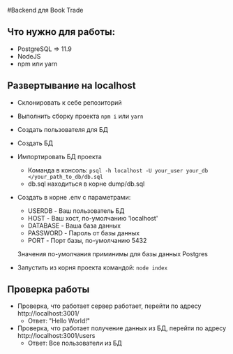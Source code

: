 #Backend для Book Trade

## Что нужно для работы:
- PostgreSQL => 11.9
- NodeJS
- npm или yarn

## Развертывание на localhost
- Склонировать к себе репозиторий
- Выполнить сборку проекта ```npm i``` или ```yarn```
- Создать пользователя для БД
- Создать БД
- Импортировать БД проекта
    - Команда в консоль: ```psql -h localhost -U your_user your_db </your_path_to_db/db.sql```
    - db.sql находиться в корне dump/db.sql 
- Создать в корне .env с параметрами:
    - USERDB - Ваш пользователь БД
    - HOST - Ваш хост, по-умолчанию 'localhost'
    - DATABASE - Ваша база данных
    - PASSWORD - Пароль от базы данных
    - PORT - Порт базы, по-умолчанию 5432

   Значения по-умолчания приминимы для базы данных Postgres
- Запустить из корня проекта командой: ```node index```

## Проверка работы
- Проверка, что работает сервер работает, перейти по адресу http://localhost:3001/
    - Ответ: "Hello World!" 
- Проверка, что работает получение данных из БД, перейти по адресу http://localhost:3001/users
    - Ответ: Все пользователи из БД


